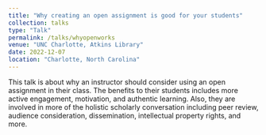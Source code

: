 ```yaml
---
title: "Why creating an open assignment is good for your students"
collection: talks
type: "Talk"
permalink: /talks/whyopenworks
venue: "UNC Charlotte, Atkins Library"
date: 2022-12-07
location: "Charlotte, North Carolina"
---
```


This talk is about why an instructor should consider using an open assignment in their class.  The benefits to their students includes more active engagement, motivation, and authentic learning.  Also, they are involved in more of the holistic scholarly conversation including peer review, audience consideration, dissemination, intellectual property rights, and more.

